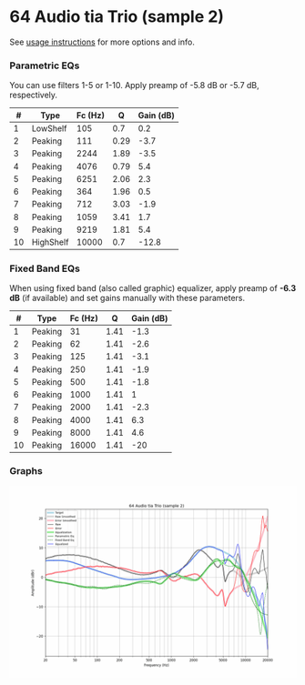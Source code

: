 # 64 Audio tia Trio (sample 2)
See [usage instructions](https://github.com/jaakkopasanen/AutoEq#usage) for more options and info.

### Parametric EQs
You can use filters 1-5 or 1-10. Apply preamp of -5.8 dB or -5.7 dB, respectively.

|   # | Type      |   Fc (Hz) |    Q |   Gain (dB) |
|-----|-----------|-----------|------|-------------|
|   1 | LowShelf  |       105 | 0.7  |         0.2 |
|   2 | Peaking   |       111 | 0.29 |        -3.7 |
|   3 | Peaking   |      2244 | 1.89 |        -3.5 |
|   4 | Peaking   |      4076 | 0.79 |         5.4 |
|   5 | Peaking   |      6251 | 2.06 |         2.3 |
|   6 | Peaking   |       364 | 1.96 |         0.5 |
|   7 | Peaking   |       712 | 3.03 |        -1.9 |
|   8 | Peaking   |      1059 | 3.41 |         1.7 |
|   9 | Peaking   |      9219 | 1.81 |         5.4 |
|  10 | HighShelf |     10000 | 0.7  |       -12.8 |

### Fixed Band EQs
When using fixed band (also called graphic) equalizer, apply preamp of **-6.3 dB** (if available) and set gains manually with these parameters.

|   # | Type    |   Fc (Hz) |    Q |   Gain (dB) |
|-----|---------|-----------|------|-------------|
|   1 | Peaking |        31 | 1.41 |        -1.3 |
|   2 | Peaking |        62 | 1.41 |        -2.6 |
|   3 | Peaking |       125 | 1.41 |        -3.1 |
|   4 | Peaking |       250 | 1.41 |        -1.9 |
|   5 | Peaking |       500 | 1.41 |        -1.8 |
|   6 | Peaking |      1000 | 1.41 |         1   |
|   7 | Peaking |      2000 | 1.41 |        -2.3 |
|   8 | Peaking |      4000 | 1.41 |         6.3 |
|   9 | Peaking |      8000 | 1.41 |         4.6 |
|  10 | Peaking |     16000 | 1.41 |       -20   |

### Graphs
![](./64%20Audio%20tia%20Trio%20(sample%202).png)
